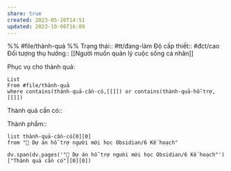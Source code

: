 ```yaml
---
share: true
created: 2023-05-26T14:51
updated: 2023-10-06T16:09
---
```

%%
#file/thành-quả
%%
Trạng thái:: #tt/đang-làm
Độ cấp thiết:: #đct/cao
Đối tượng thụ hưởng:: [[Người muốn quản lý cuộc sống cá nhân]]

Phục vụ cho thành quả:
```dataview
List 
From #file/thành-quả 
where contains(thành-quả-cần-có,[[]]) or contains(thành-quả-hỗ-trợ,[[]]) 
```
Thành quả cần có:: 

Thành phẩm:: 


```dataview
list thành-quả-cần-có[0][0] 
from "📐 Dự án hỗ trợ người mới học Obsidian/6 Kế hoạch" 
```

```dataviewjs
dv.span(dv.pages('"📐 Dự án hỗ trợ người mới học Obsidian/6 Kế hoạch"')["Thành quả cần có"][0][0])
```
